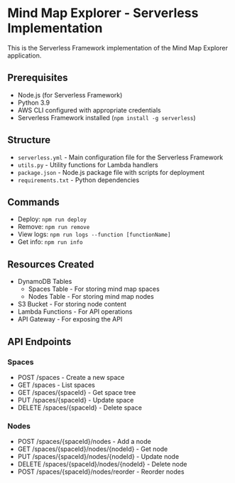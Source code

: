 # Mind Map Explorer - Serverless Implementation

This is the Serverless Framework implementation of the Mind Map Explorer application.

## Prerequisites

- Node.js (for Serverless Framework)
- Python 3.9
- AWS CLI configured with appropriate credentials
- Serverless Framework installed (`npm install -g serverless`)

## Structure

- `serverless.yml` - Main configuration file for the Serverless Framework
- `utils.py` - Utility functions for Lambda handlers
- `package.json` - Node.js package file with scripts for deployment
- `requirements.txt` - Python dependencies

## Commands

- Deploy: `npm run deploy`
- Remove: `npm run remove`
- View logs: `npm run logs --function [functionName]`
- Get info: `npm run info`

## Resources Created

- DynamoDB Tables
  - Spaces Table - For storing mind map spaces
  - Nodes Table - For storing mind map nodes
- S3 Bucket - For storing node content
- Lambda Functions - For API operations
- API Gateway - For exposing the API

## API Endpoints

### Spaces

- POST /spaces - Create a new space
- GET /spaces - List spaces
- GET /spaces/{spaceId} - Get space tree
- PUT /spaces/{spaceId} - Update space
- DELETE /spaces/{spaceId} - Delete space

### Nodes

- POST /spaces/{spaceId}/nodes - Add a node
- GET /spaces/{spaceId}/nodes/{nodeId} - Get node
- PUT /spaces/{spaceId}/nodes/{nodeId} - Update node
- DELETE /spaces/{spaceId}/nodes/{nodeId} - Delete node
- POST /spaces/{spaceId}/nodes/reorder - Reorder nodes
